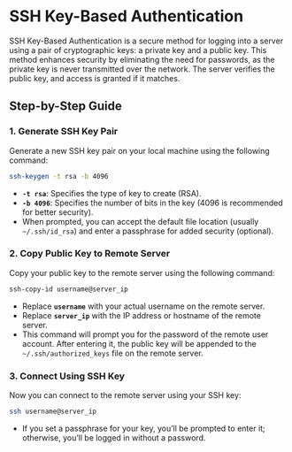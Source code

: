 
# SSH Key-Based Authentication

SSH Key-Based Authentication is a secure method for logging into a server using a pair of cryptographic keys: a private key and a public key. This method enhances security by eliminating the need for passwords, as the private key is never transmitted over the network. The server verifies the public key, and access is granted if it matches.

## Step-by-Step Guide

### 1. **Generate SSH Key Pair**
Generate a new SSH key pair on your local machine using the following command:
```bash
ssh-keygen -t rsa -b 4096
```
- **`-t rsa`**: Specifies the type of key to create (RSA).
- **`-b 4096`**: Specifies the number of bits in the key (4096 is recommended for better security).
- When prompted, you can accept the default file location (usually `~/.ssh/id_rsa`) and enter a passphrase for added security (optional).

### 2. **Copy Public Key to Remote Server**
Copy your public key to the remote server using the following command:
```bash
ssh-copy-id username@server_ip
```
- Replace **`username`** with your actual username on the remote server.
- Replace **`server_ip`** with the IP address or hostname of the remote server.
- This command will prompt you for the password of the remote user account. After entering it, the public key will be appended to the `~/.ssh/authorized_keys` file on the remote server.

### 3. **Connect Using SSH Key**
Now you can connect to the remote server using your SSH key:
```bash
ssh username@server_ip
```
- If you set a passphrase for your key, you’ll be prompted to enter it; otherwise, you’ll be logged in without a password.

